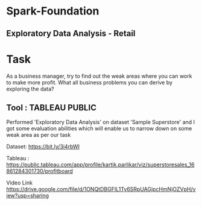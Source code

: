 # Spark-Foundation

## Exploratory Data Analysis - Retail

#                              Task 
As a business manager, try to find out the weak areas where you can
work to make more profit.
What all business problems you can derive by exploring the data?

## Tool : TABLEAU PUBLIC

Performed 'Exploratory Data Analysis' on dataset 'Sample Superstore' and I got some evaluation abilities which will enable us to narrow down on some weak area as per our task





Dataset: https://bit.ly/3i4rbWI



Tableau : https://public.tableau.com/app/profile/kartik.parlikar/viz/superstoresales_16861284301730/profitboard



Video Link https://drive.google.com/file/d/1ONQtDBGFIL1Ty6SRpUAGjpcHmNjOZVpH/view?usp=sharing




